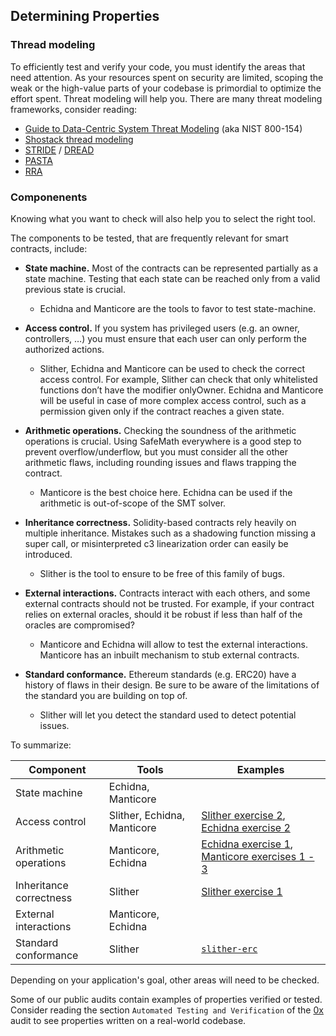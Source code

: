 ## Determining Properties


### Thread modeling
To efficiently test and verify your code, you must identify the areas that need attention. As your resources spent on security are limited, scoping the weak or the high-value parts of your codebase is primordial to optimize the effort spent. Threat modeling will help you. There are many threat modeling frameworks, consider reading:
- [Guide to Data-Centric System Threat Modeling](https://csrc.nist.gov/publications/detail/sp/800-154/draft) (aka NIST 800-154)
- [Shostack thread modeling](https://www.amazon.com/Threat-Modeling-Designing-Adam-Shostack/dp/1118809998)
- [STRIDE](https://en.wikipedia.org/wiki/STRIDE_(security)) / [DREAD](https://en.wikipedia.org/wiki/DREAD_(risk_assessment_model))
- [PASTA](https://en.wikipedia.org/wiki/Threat_model#P.A.S.T.A.)
- [RRA](https://infosec.mozilla.org/guidelines/risk/rapid_risk_assessment.html)

### Componenents

Knowing what you want to check will also help you to select the right tool.

The components to be tested, that are frequently relevant for smart contracts, include:

- **State machine.** Most of the contracts can be represented partially as a state machine. Testing that each state can be reached only from a valid previous state is crucial.
  - Echidna and Manticore are the tools to favor to test state-machine.

- **Access control.** If you system has privileged users (e.g. an owner, controllers, …) you must ensure that each user can only perform the authorized actions.
  - Slither, Echidna and Manticore can be used to check the correct access control. For example, Slither can check that only whitelisted functions don’t have the modifier onlyOwner. Echidna and Manticore will be useful in case of more complex access control, such as a permission given only if the contract reaches a given state.

- **Arithmetic operations.** Checking the soundness of the arithmetic operations is crucial. Using SafeMath everywhere is a good step to prevent overflow/underflow, but you must consider all the other arithmetic flaws, including rounding issues and flaws trapping the contract.
  - Manticore is the best choice here. Echidna can be used if the arithmetic is out-of-scope of the SMT solver.

- **Inheritance correctness.** Solidity-based contracts rely heavily on multiple inheritance. Mistakes such as a shadowing function missing a super call, or misinterpreted  c3 linearization  order can easily be introduced.
  - Slither is the tool to ensure to be free of this family of bugs.

- **External interactions.** Contracts interact with each others, and some external contracts should not be trusted. For example, if your contract relies on external oracles, should it be robust if less than half of the oracles are compromised?
  - Manticore and Echidna will allow to test the external interactions. Manticore has an inbuilt mechanism to stub external contracts.

- **Standard conformance.** Ethereum standards (e.g. ERC20) have a history of flaws in their design. Be sure to be aware of the limitations of the standard you are building on top of.
  - Slither will let you detect the standard used to detect potential issues.

To summarize:

Component | Tools | Examples
--- | --- | --- |
State machine | Echidna, Manticore | 
Access control | Slither, Echidna, Manticore | [Slither exercise 2](https://github.com/trailofbits/building-secure-contracts/blob/master/program-analysis/slither/exercise2.md), [Echidna exercise 2](https://github.com/trailofbits/building-secure-contracts/blob/master/program-analysis/echidna/Exercise-2.md)
Arithmetic operations | Manticore, Echidna | [Echidna exercise 1](https://github.com/trailofbits/building-secure-contracts/blob/master/program-analysis/echidna/Exercise-1.md), [Manticore exercises 1 - 3](https://github.com/trailofbits/building-secure-contracts/tree/master/program-analysis/manticore/exercises)
Inheritance correctness | Slither | [Slither exercise 1](https://github.com/trailofbits/building-secure-contracts/blob/master/program-analysis/slither/exercise1.md)
External interactions | Manticore, Echidna | 
Standard conformance | Slither | [`slither-erc`](https://github.com/crytic/slither/wiki/ERC-Conformance)

Depending on your application's goal, other areas will need to be checked.

Some of our public audits contain examples of properties verified or tested. Consider reading the section `Automated Testing and Verification` of the [0x](https://github.com/trailofbits/publications/blob/master/reviews/0x-protocol.pdf) audit to see properties written on a real-world codebase.
